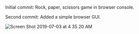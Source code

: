 Initial commit: Rock, paper, scissors game in browser console.

Second commit: Added a simple browser GUI. 

![Screen Shot 2019-07-03 at 4 35 20 AM](https://user-images.githubusercontent.com/52224377/60581204-021c5f80-9d4c-11e9-9ea2-94679cd96f3e.png)
